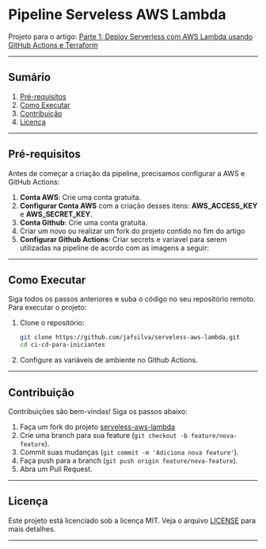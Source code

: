 # Pipeline Serveless AWS Lambda

Projeto para o artigo: [Parte 1: Deploy Serverless com AWS Lambda usando GitHub Actions e Terraform](https://www.linkedin.com/pulse/parte-1-deploy-serverless-com-aws-lambda-usando-github-jos%C3%A9-aparecido-df9vf)

---

## Sumário
1. [Pré-requisitos](#pré-requisitos)
2. [Como Executar](#como-executar)
3. [Contribuição](#contribuição)
4. [Licença](#licença)

---

## Pré-requisitos
  
Antes de começar a criação da pipeline, precisamos configurar a AWS e GitHub Actions:

1. **Conta AWS**: Crie uma conta gratuita.
2. **Configurar Conta AWS** com a criação desses itens: **AWS_ACCESS_KEY** e **AWS_SECRET_KEY**.
3. **Conta Github**: Crie uma conta gratuita.
4. Criar um novo ou realizar um fork do projeto contido no fim do artigo
5. **Configurar Github Actions**: Criar secrets e variavel para serem utilizadas na pipeline de acordo com as imagens a seguir:

---

## Como Executar

Siga todos os passos anteriores e suba o código no seu repositório remoto. Para executar o projeto:

1. Clone o repositório:
   ```bash
   git clone https://github.com/jafsilva/serveless-aws-lambda.git
   cd ci-cd-para-iniciantes
   ```
2. Configure as variáveis de ambiente no Github Actions.

---

## Contribuição

Contribuições são bem-vindas! Siga os passos abaixo:

1. Faça um fork do projeto [serveless-aws-lambda](https://github.com/jafsilva/serveless-aws-lambda.git) 
2. Crie uma branch para sua feature (`git checkout -b feature/nova-feature`).
3. Commit suas mudanças (`git commit -m 'Adiciona nova feature'`).
4. Faça push para a branch (`git push origin feature/nova-feature`).
5. Abra um Pull Request.

---

## Licença

Este projeto está licenciado sob a licença MIT. Veja o arquivo [LICENSE](LICENSE) para mais detalhes.

---
